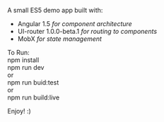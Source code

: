 A small ES5 demo app built with:
- Angular 1.5 _for component architecture_
- UI-router 1.0.0-beta.1 _for routing to components_
- MobX _for state management_

To Run:  
npm install  
npm run dev  
or  
npm run buid:test  
or  
npm run build:live  
  
Enjoy! :)
